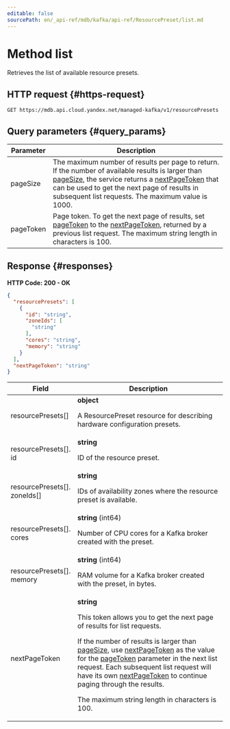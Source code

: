 ```yaml
---
editable: false
sourcePath: en/_api-ref/mdb/kafka/api-ref/ResourcePreset/list.md
---
```


# Method list
Retrieves the list of available resource presets.
 

 
## HTTP request {#https-request}
```
GET https://mdb.api.cloud.yandex.net/managed-kafka/v1/resourcePresets
```
 
## Query parameters {#query_params}
 
Parameter | Description
--- | ---
pageSize | The maximum number of results per page to return.  If the number of available results is larger than [pageSize](/docs/managed-kafka/api-ref/ResourcePreset/list#query_params), the service returns a [nextPageToken](/docs/managed-kafka/api-ref/ResourcePreset/list#responses) that can be used to get the next page of results in subsequent list requests.  The maximum value is 1000.
pageToken | Page token.  To get the next page of results, set [pageToken](/docs/managed-kafka/api-ref/ResourcePreset/list#query_params) to the [nextPageToken](/docs/managed-kafka/api-ref/ResourcePreset/list#responses), returned by a previous list request.  The maximum string length in characters is 100.
 
## Response {#responses}
**HTTP Code: 200 - OK**

```json 
{
  "resourcePresets": [
    {
      "id": "string",
      "zoneIds": [
        "string"
      ],
      "cores": "string",
      "memory": "string"
    }
  ],
  "nextPageToken": "string"
}
```

 
Field | Description
--- | ---
resourcePresets[] | **object**<br><p>A ResourcePreset resource for describing hardware configuration presets.</p> 
resourcePresets[].<br>id | **string**<br><p>ID of the resource preset.</p> 
resourcePresets[].<br>zoneIds[] | **string**<br><p>IDs of availability zones where the resource preset is available.</p> 
resourcePresets[].<br>cores | **string** (int64)<br><p>Number of CPU cores for a Kafka broker created with the preset.</p> 
resourcePresets[].<br>memory | **string** (int64)<br><p>RAM volume for a Kafka broker created with the preset, in bytes.</p> 
nextPageToken | **string**<br><p>This token allows you to get the next page of results for list requests.</p> <p>If the number of results is larger than <a href="/docs/managed-kafka/api-ref/ResourcePreset/list#query_params">pageSize</a>, use <a href="/docs/managed-kafka/api-ref/ResourcePreset/list#responses">nextPageToken</a> as the value for the <a href="/docs/managed-kafka/api-ref/ResourcePreset/list#query_params">pageToken</a> parameter in the next list request. Each subsequent list request will have its own <a href="/docs/managed-kafka/api-ref/ResourcePreset/list#responses">nextPageToken</a> to continue paging through the results.</p> <p>The maximum string length in characters is 100.</p> 